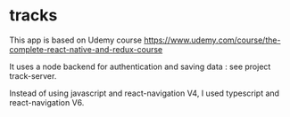 # tracks

This app is based on Udemy course <https://www.udemy.com/course/the-complete-react-native-and-redux-course>

It uses a node backend for authentication and saving data : see project track-server.

Instead of using javascript and react-navigation V4, I used typescript and react-navigation V6.
